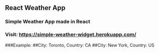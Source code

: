 ## React Weather App
### Simple Weather App made in React
### Visit: https://simple-weather-widget.herokuapp.com/
###Example:
##City: Toronto, Country: CA
##City: New York, Country: US
